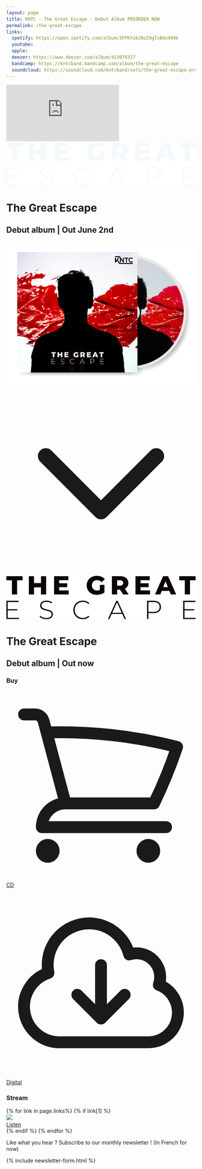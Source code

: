 ```yaml
---
layout: page
title: KNTC - The Great Escape - Debut Album PREORDER NOW
permalink: /the-great-escape
links:
  spotify: https://open.spotify.com/album/3FPKYukJNzS9gTxBdo4O9k
  youtube:
  apple:
  deezer: https://www.deezer.com/album/413078317
  bandcamp: https://kntcband.bandcamp.com/album/the-great-escape
  soundcloud: https://soundcloud.com/kntcband/sets/the-great-escape-promo
---
```


<div class="flex flex-col md:flex-row md:mb-12 md:shadow-xl anim--cascad" data-animate="">
  <div class="relative h-app-height bg-cover bg-bottom flex-auto flex flex-col justify-center items-center mb-12 md:mb-0" style="background-image: url(assets/images/the-great-escape/bg.jpg)">
    <div class="absolute w-full h-full bg-black bg-opacity-20"></div>
    <div class="z-20 h-64 hidden md:block md:w-2/3 md:mx-auto max-w-xl bg-cover bg-center" style="background-image: url(assets/images/hunting/thumbnail.jpg)">
      <iframe class="w-full h-full" src="https://www.youtube.com/embed/Cq-KCNCyRR8" title="YouTube video player" frameborder="0" allow="accelerometer; autoplay; clipboard-write; encrypted-media; gyroscope; picture-in-picture; web-share" allowfullscreen></iframe>
    </div>
    <div class="md:hidden block text-white max-w-md px-5 z-20">
      <img src="assets/images/the-great-escape/title-white.png" class="mb-2" title="The Great Escape" alt="The Great Escape">
      <h1 class="sr-only">The Great Escape</h1>
      <h2 class="uppercase text-sm sm:text-lg flex justify-between mb-12 text-grey-800">
        <span>Debut album</span>
        <span>|</span>
        <span class="text-right">Out June 2nd</span>
      </h2>
    </div>
    <div class="md:hidden z-20 max-w-md px-5">
      <a href="https://store.kntcband.com/article/the-great-escape-cd" class="flex">
        <img src="assets/images/the-great-escape/cd-the-great-escape.png" alt="The Great Escape - Digipack CD" loading="lazy">
      </a>
    </div>
    <div class="absolute text-white mx-auto pb-5 w-full flex justify-center bottom-0 z-20 anim-fade-up md:hidden">
      <svg xmlns="http://www.w3.org/2000/svg" class="h-12 animate-bounce" fill="none" viewBox="0 0 24 24" stroke="currentColor">
        <path stroke-linecap="round" stroke-linejoin="round" stroke-width="2" d="M19 9l-7 7-7-7" />
      </svg>
    </div>
  </div>

  <div class="mb-12 md:mb-0 md:max-w-md px-5 sm:px-24 md:px-10 text-left flex flex-col justify-center">
    <div>
      <div class="hidden md:block">
        <img src="assets/images/the-great-escape/title-black.png" class="mb-2" title="The Great Escape" alt="The Great Escape">
        <h1 class="sr-only">The Great Escape</h1>
        <h2 class="uppercase text-gray-400 text-sm sm:text-lg flex justify-between mb-12">
          <span>Debut album</span>
          <span>|</span>
          <span class="text-right">Out now</span>
        </h2>
      </div>
      <h3 class="uppercase">Buy</h3>
      <div class="flex space-x-4 mb-12">
        <a href="https://store.kntcband.com/article/the-great-escape-cd" target="_blank" rel="noopener nofollow" class="w-full h-10 flex justify-center items-center text-lg font-bold uppercase rounded-sm shadow-sm text-white bg-red transition-colors duration-500 ease-smooth hover:bg-red-light hover:text-white focus:outline-none focus:ring-2 focus:ring-offset-2 focus:ring-red">
          <span class="mr-2">
            <svg xmlns="http://www.w3.org/2000/svg" fill="none" viewBox="0 0 24 24" stroke-width="1.5" stroke="currentColor" class="w-6 h-6">
              <path stroke-linecap="round" stroke-linejoin="round" d="M2.25 3h1.386c.51 0 .955.343 1.087.835l.383 1.437M7.5 14.25a3 3 0 00-3 3h15.75m-12.75-3h11.218c1.121-2.3 2.1-4.684 2.924-7.138a60.114 60.114 0 00-16.536-1.84M7.5 14.25L5.106 5.272M6 20.25a.75.75 0 11-1.5 0 .75.75 0 011.5 0zm12.75 0a.75.75 0 11-1.5 0 .75.75 0 011.5 0z" />
            </svg>
          </span>
          <span>CD</span>
        </a>
        <a href="https://kntcband.bandcamp.com/album/the-great-escape" target="_blank" rel="noopener nofollow" class="w-full h-10 flex justify-center items-center text-lg font-bold uppercase rounded-sm shadow-sm text-white bg-red transition-colors duration-500 ease-smooth hover:bg-red-light hover:text-white focus:outline-none focus:ring-2 focus:ring-offset-2 focus:ring-red">
          <span class="mr-2">
            <svg xmlns="http://www.w3.org/2000/svg" fill="none" viewBox="0 0 24 24" stroke-width="1.5" stroke="currentColor" class="w-6 h-6">
              <path stroke-linecap="round" stroke-linejoin="round" d="M12 9.75v6.75m0 0l-3-3m3 3l3-3m-8.25 6a4.5 4.5 0 01-1.41-8.775 5.25 5.25 0 0110.233-2.33 3 3 0 013.758 3.848A3.752 3.752 0 0118 19.5H6.75z" />
            </svg>
          </span>
          <span>Digital</span>
        </a>
      </div>
      <h3 class="uppercase">Stream</h3>
      {% for link in page.links%}
        {% if link[1] %}
          <div class="flex mb-5">
            <div class="flex-auto flex items-center">
              <img src="assets/images/streaming/{{ link[0] }}.png" class="h-8">
            </div>
            <a href="{{ link[1] }}" target="_blank" rel="noopener nofollow" class="h-10 ml-2 inline-flex items-center px-5 sm:px-10 text-lg font-bold uppercase rounded-sm shadow-sm text-white bg-red transition-colors duration-500 ease-smooth hover:bg-red-light hover:text-white focus:outline-none focus:ring-2 focus:ring-offset-2 focus:ring-red">
              Listen
            </a>
          </div>
        {% endif %}
      {% endfor %}
    </div>
  </div>
</div>
<div class="mb-5 px-5 sm:px-24 md:px-0 md:max-w-sm md:mx-auto text-left">
  <p class="text-justify mb-2">
    Like what you hear ? Subscribe to our monthly newsletter ! (In French for now)
  </p>

  {% include newsletter-form.html %}
</div>

